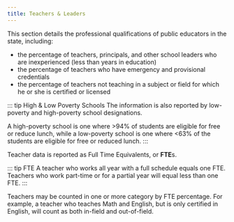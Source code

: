 ```yaml
---
title: Teachers & Leaders
---
```


This section details the professional qualifications of public educators in the state, including:

- the percentage of teachers, principals, and other school leaders who are inexperienced (less than years in education)
- the percentage of teachers who have emergency and provisional credentials
- the percentage of teachers not teaching in a subject or field for which he or she is certified or licensed

 ::: tip High & Low Poverty Schools
The information is also reported by low-poverty and high-poverty school designations.

A high-poverty school is one where >94% of students are eligible for free or reduce lunch, while a low-poverty school is one where <63% of the students are eligible for free or reduced lunch.
:::


Teacher data is reported as Full Time Equivalents, or **FTE**s.

::: tip FTE
A teacher who works all year with a full schedule equals one FTE. Teachers who work part-time or for a partial year will equal less than one FTE.
:::

Teachers may be counted in one or more category by FTE percentage. For example, a teacher who teaches Math and English, but is only certified in English, will count as both in-field and out-of-field.
